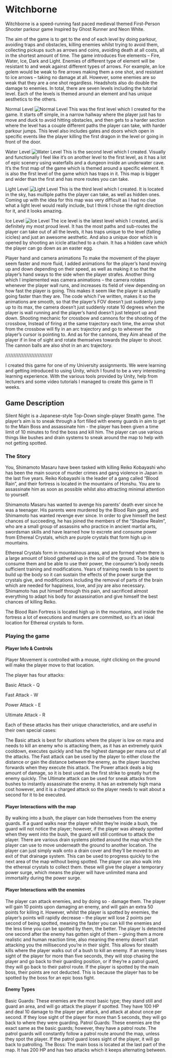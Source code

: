 # Witchborne

Witchborne is a speed-running fast paced medieval themed First-Person Shooter parkour game Inspired by Ghost Runner and Neon White.

The aim of the game is to get to the end of each level by doing parkour, avoiding traps and obstacles, killing enemies whilst trying to avoid them, collecting pickups such as arrows and coins, avoiding death at all costs, all in the shortest amount of time.
The game introduces five elements – Fire, Water, Ice, Dark and Light.
Enemies of different type of element will be resistant to and weak against different types of arrows. 
For example, an Ice golem would be weak to fire arrows making them a one shot, and resistant to ice arrows – taking no damage at all. However, some enemies are so weak that they are a one shot regardless. Headshots also do double the damage to enemies.
In total, there are seven levels including the tutorial level. Each of the levels is themed around an element and has unique aesthetics to the others.

Normal Level
![Normal Level](https://github.com/WedgeManWik/Witchborne-Readme-Website/blob/main/NormalLevel.png)
This was the first level which I created for the game. It starts off simple, in a narrow hallway where the player just has to move and duck to avoid hitting obstacles, and then gets to a harder section where the level has a couple different paths the player can take, with harder parkour jumps. 
This level also includes gates and doors which open in specific events like the player killing the first dragon in the level or going in front of the door.

Water Level
![Water Level](https://github.com/WedgeManWik/Witchborne-Readme-Website/blob/main/WaterLevel.png)
This is the second level which I created. Visually and functionally I feel like it’s on another level to the first level, as it has a lot of epic scenery using waterfalls and a dungeon inside an underwater cave. It’s the first map of the game which is themed around a specific element. It is also the first level of the game which has traps in it.
This map is bigger and wider than the first and has more routes you can take.

Light Level
![Light Level](https://github.com/WedgeManWik/Witchborne-Readme-Website/blob/main/LightLevel.png)
This is the third level which I created. 
It is located in the sky, has multiple paths the player can take, as well as hidden ones.
Coming up with the idea for this map was very difficult as I had no clue what a light level would really include, but I think I chose the right direction for it, and it looks amazing.

Ice Level
![Ice Level](https://github.com/WedgeManWik/Witchborne-Readme-Website/blob/main/IceLevel.png)
The ice level is the latest level which I created, and is definitely my most proud level. It has the most paths and sub-routes the player can take out of all the levels, it has traps unique to the level (falling icicles) and just an awesome aesthetic. And also a unique door which is opened by shooting an icicle attached to a chain.
It has a hidden cave which the player can go down as an easter egg.

Player hand and camera animations
To make the movement of the player seem faster and more fluid, I added animations for the player’s hand moving up and down depending on their speed, as well as making it so that the player’s hand sways to the side when the player strafes. 
Another thing which I implemented was camera animations – the camera rotates whenever the player wall runs, and increases its field of view depending on how fast the player is going. This makes it seem like the player is actually going faster than they are.
The code which I’ve written, makes it so the animations are smooth, so that the player’s FOV doesn’t just suddenly jump up to its max, the camera doesn’t just suddenly rotate 10 degrees when the player is wall running and the player’s hand doesn’t just teleport up and down.
Shooting mechanic for crossbow and cannons
for the shooting of the crossbow, Instead of firing at the same trajectory each time, the arrow shot from the crossbow will fly in an arc trajectory and go to wherever the player’s cursor is pointing to.
And as for the cannons, they Aim ahead of the player if in line of sight and rotate themselves towards the player to shoot. The cannon balls are also shot in an arc trajectory.

/////////////////////////////

I created this game for one of my University assignments. We were learning and getting introduced to using Unity, which I found to be a very interesting learning experience. With the various tools provided by Unity, help from lecturers and some video tutorials I managed to create this game in 11 weeks.

## Game Description 

Silent Night is a Japanese-style Top-Down single-player Stealth game. 
The player’s aim is to sneak through a fort filled with enemy guards in aim to get to the Main Boss and  assassinate him - the player has been given a time limit of 10 minutes to find the boss and kill him.
The player can use various things like bushes and drain systems to sneak around the map to help with not getting spotted.

### The Story

You, Shimamoto Masaru have been tasked with killing Reiko Kobayashi who has been the main source of murder crimes and gang violence in Japan in the last five years.
Reiko Kobayashi is the leader of a gang called “Blood Rain”, and their fortress is located in the mountains of Honshu. You are to assassinate him as soon as possible whilst also attracting minimal attention to yourself.

Shimamoto Masaru has wanted to avenge his parents’ death ever since he was a teenager. His parents were murdered by the Blood Rain gang, and Shimamoto has wanted revenge ever since.
In order to give himself the best chances of succeeding, he has joined the members of the “Shadow Realm”, who are a small group of assassins who practice in ancient martial arts, swordsman skills and have learned how to excrete and consume power from Ethereal Crystals, which are purple crystals that form high up in mountains.

Ethereal Crystals form in mountainous areas, and are formed when there is a large amount of blood gathered up in the soil of the ground. 
To be able to consume them and be able to use their power, the consumer’s body needs sufficient training  and modifications. Years of training needs to be spent to build up the body so it can sustain the effects of the power surge the crystals give, and modifications including the removal of parts of the brain which are needed for happiness, love, and joy are also necessary. Shimamoto has put himself through this pain, and sacrificed almost everything to adapt his body for assassination and give himself the best chances of killing Reiko.

The Blood Rain Fortress is located high up in the mountains, and inside the fortress a lot of executions and murders are committed, so it’s an ideal location for Ethereal crystals to form.

### Playing the game

#### Player Info & Controls

Player Movement is controlled with a mouse, right clicking on the ground will make the player move to that location.

The player has four attacks: 

Basic Attack - Q

Fast Attack - W

Power Attack - E

Ultimate Attack - R


Each of these attacks has their unique characteristics, and are useful in their own special cases:

The Basic attack is best for situations where the player is low on mana and needs to kill an enemy who is attacking them, as it has an extremely quick cooldown, executes quickly and has the highest damage per mana out of all the attacks.
The Fast attack can be used by the player to either close the distance or gain the distance between the enemy, as the player launches forwards when they execute this attack.
The Power attack deals a big amount of damage, so it is best used as the first strike to greatly hurt the enemy quickly.
The Ultimate attack can be used for sneak attacks from bushes to instantly assassinate the enemy. It has an extremely high mana cost however, and it is a charged attack so the player needs to wait about a second for it to be executed.

#### Player Interactions with the map

By walking into a bush, the player can hide themselves from the enemy guards. If a guard walks near the player whilst they’re inside a bush, the guard will not notice the player; however, if the player was already spotted when they went into the bush, the guard will still continue to attack the player.
There are various drain systems plotted around the map which the player can use to move underneath the ground to another location. The player can just simply walk onto a drain cover and they’ll be moved to an exit of that drainage system. This can be used to progress quickly to the next area of the map without being spotted.
The player can also walk into the ethereal crystals to collect them. these will give the player a temporary power surge, which means the player will have unlimited mana and immortality during the power surge.

#### Player Interactions with the enemies

The player can attack enemies, and by doing so - damage them. The player will gain 10 points upon damaging an enemy, and will gain an extra 50 points for killing it. However, whilst the player is spotted by enemies, the player’s points will rapidly decrease – the player will lose 2 points per second of being spotted, meaning the faster you can kill the enemies and the less time you can be spotted by them, the better.
The player Is detected one second after the enemy has gotten sight of them – giving them a more realistic and human reaction time, also meaning the enemy doesn’t start attacking you the millisecond you’re in their sight. This allows for stealth kills where the player walks out of a bush to kill an enemy.
If an enemy loses sight of the player for more than five seconds, they will stop chasing the player and go back to their guarding position, or if they’re a patrol guard, they will go back to their patrol route.
If the player is spotted by the main boss, their points are not deducted. This is because the player has to be spotted by the boss for an epic boss fight.

#### Enemy Types

Basic Guards:
These enemies are the most basic type; they stand still and guard an area, and will go attack the player if spotted.  They have 100 HP and deal 10 damage to the player per attack, and attack at about once per second. If they lose sight of the player for more than 5 seconds, they will go back to where they were guarding.
Patrol Guards:
These enemies are the exact same as the basic guards; however, they have a patrol route. The patrol guards will constantly follow a patrol route around the map, unless they spot the player. If the patrol guard loses sight of the player, it will go back to patrolling.
The Boss:
The main boss is located at the last part of the map. It has 200 HP and has two attacks which it keeps alternating between.

